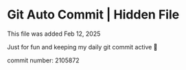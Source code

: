 # Git Auto Commit | Hidden File

This file was added Feb 12, 2025

Just for fun and keeping my daily git commit active 🤪

commit number: 2105872
